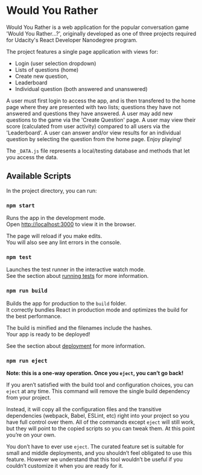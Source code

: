 # Would You Rather

Would You Rather is a web application for the popular conversation game 'Would You Rather...?', originally developed as one of three projects required for Udacity's React Developer Nanodegree program.

The project features a single page application with views for:
  * Login (user selection dropdown)
  * Lists of questions (home)
  * Create new question,
  * Leaderboard
  * Individual question (both answered and unanswered)
  
A user must first login to access the app, and is then transfered to the home page where they are presented with two lists; questions they have not answered and questions they have answered. A user may add new questions to the game via the 'Create Question' page. A user may view their score (calculated from user activity) compared to all users via the 'Leaderboard'. A user can answer and/or view results for an individual question by selecting the question from the home page. Enjoy playing!

The `_DATA.js` file represents a local/testing database and methods that let you access the data.

## Available Scripts

In the project directory, you can run:

### `npm start`

Runs the app in the development mode.<br />
Open [http://localhost:3000](http://localhost:3000) to view it in the browser.

The page will reload if you make edits.<br />
You will also see any lint errors in the console.

### `npm test`

Launches the test runner in the interactive watch mode.<br />
See the section about [running tests](https://facebook.github.io/create-react-app/docs/running-tests) for more information.

### `npm run build`

Builds the app for production to the `build` folder.<br />
It correctly bundles React in production mode and optimizes the build for the best performance.

The build is minified and the filenames include the hashes.<br />
Your app is ready to be deployed!

See the section about [deployment](https://facebook.github.io/create-react-app/docs/deployment) for more information.

### `npm run eject`

**Note: this is a one-way operation. Once you `eject`, you can’t go back!**

If you aren’t satisfied with the build tool and configuration choices, you can `eject` at any time. This command will remove the single build dependency from your project.

Instead, it will copy all the configuration files and the transitive dependencies (webpack, Babel, ESLint, etc) right into your project so you have full control over them. All of the commands except `eject` will still work, but they will point to the copied scripts so you can tweak them. At this point you’re on your own.

You don’t have to ever use `eject`. The curated feature set is suitable for small and middle deployments, and you shouldn’t feel obligated to use this feature. However we understand that this tool wouldn’t be useful if you couldn’t customize it when you are ready for it.